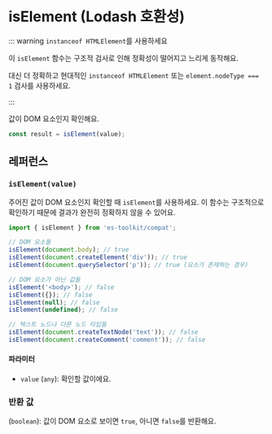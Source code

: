 # isElement (Lodash 호환성)

::: warning `instanceof HTMLElement`를 사용하세요

이 `isElement` 함수는 구조적 검사로 인해 정확성이 떨어지고 느리게 동작해요.

대신 더 정확하고 현대적인 `instanceof HTMLElement` 또는 `element.nodeType === 1` 검사를 사용하세요.

:::

값이 DOM 요소인지 확인해요.

```typescript
const result = isElement(value);
```

## 레퍼런스

### `isElement(value)`

주어진 값이 DOM 요소인지 확인할 때 `isElement`를 사용하세요. 이 함수는 구조적으로 확인하기 때문에 결과가 완전히 정확하지 않을 수 있어요.

```typescript
import { isElement } from 'es-toolkit/compat';

// DOM 요소들
isElement(document.body); // true
isElement(document.createElement('div')); // true
isElement(document.querySelector('p')); // true (요소가 존재하는 경우)

// DOM 요소가 아닌 값들
isElement('<body>'); // false
isElement({}); // false
isElement(null); // false
isElement(undefined); // false

// 텍스트 노드나 다른 노드 타입들
isElement(document.createTextNode('text')); // false
isElement(document.createComment('comment')); // false
```

#### 파라미터

- `value` (`any`): 확인할 값이에요.

### 반환 값

(`boolean`): 값이 DOM 요소로 보이면 `true`, 아니면 `false`를 반환해요.
